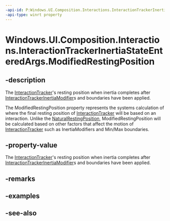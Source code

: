 ```yaml
---
-api-id: P:Windows.UI.Composition.Interactions.InteractionTrackerInertiaStateEnteredArgs.ModifiedRestingPosition
-api-type: winrt property
---
```


<!-- Property syntax
public Windows.Foundation.IReference<Windows.Foundation.Numerics.Vector3> ModifiedRestingPosition { get; }
-->

# Windows.UI.Composition.Interactions.InteractionTrackerInertiaStateEnteredArgs.ModifiedRestingPosition

## -description
The [InteractionTracker](interactiontracker.md)'s resting position when inertia completes after [InteractionTrackerInertiaModifier](interactiontrackerinertiamodifier.md)s and boundaries have been applied.

The ModifiedRestingPosition property represents the systems calculation of where the final resting position of [InteractionTracker](interactiontracker.md) will be based on an interaction. Unlike the [NaturalRestingPosition](interactiontrackerinertiastateenteredargs_naturalrestingposition.md), ModifiedRestingPosition will be calculated based on other factors that affect the motion of [InteractionTracker](interactiontracker.md) such as InertiaModifiers and Min/Max boundaries.

## -property-value
The [InteractionTracker](interactiontracker.md)'s resting position when inertia completes after [InteractionTrackerInertiaModifier](interactiontrackerinertiamodifier.md)s and boundaries have been applied.

## -remarks

## -examples

## -see-also

